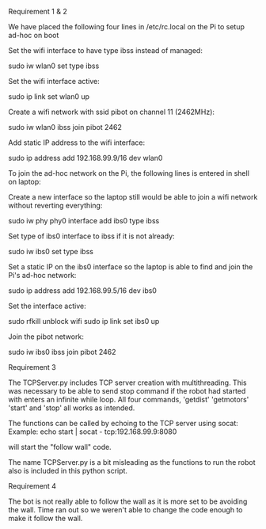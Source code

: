 Requirement 1 & 2

We have placed the following four lines in
 /etc/rc.local
on the Pi to setup ad-hoc on boot 

Set the wifi interface to have type ibss instead of managed:

sudo iw wlan0 set type ibss

Set the wifi interface active:

sudo ip link set wlan0 up

Create a wifi network with ssid pibot on channel 11 (2462MHz):

sudo iw wlan0 ibss join pibot 2462

Add static IP address to the wifi interface:

sudo ip address add 192.168.99.9/16 dev wlan0


To join the ad-hoc network on the Pi, the following lines is entered
in shell on laptop:

Create a new interface so the laptop still would be able to join
a wifi network without reverting everything:

sudo iw phy phy0 interface add ibs0 type ibss

Set type of ibs0 interface to ibss if it is not already:

sudo iw ibs0 set type ibss

Set a static IP on the ibs0 interface so the laptop is able to find and join
the Pi's ad-hoc network:

sudo ip address add 192.168.99.5/16 dev ibs0

Set the interface active:

sudo rfkill unblock wifi
sudo ip link set ibs0 up

Join the pibot network:

sudo iw ibs0 ibss join pibot 2462



Requirement 3

The TCPServer.py includes TCP server creation with multithreading.
This was necessary to be able to send stop command if the robot had started
with enters an infinite while loop.
All four commands, 'getdist' 'getmotors' 'start' and 'stop' all works as intended.

The functions can be called by echoing to the TCP server using socat:
Example:
	echo start | socat - tcp:192.168.99.9:8080
	
will start the "follow wall" code.

The name TCPServer.py is a bit misleading as the functions to 
run the robot also is included in this python script.


Requirement 4

The bot is not really able to follow the wall as it is more set to be 
avoiding the wall.
Time ran out so we weren't able to change the code enough to 
make it follow the wall.
